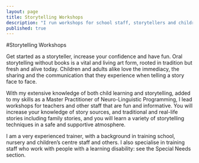 ```yaml
---
layout: page
title: Storytelling Workshops
description: "I run workshops for school staff, storytellers and children"
published: true
---
```





#Storytelling Workshops

Get started as a storyteller, increase your confidence and have fun. Oral storytelling without books is a vital and living art form, rooted in tradition but fresh and alive today. Children and adults alike love the immediacy, the sharing and the communication that they experience when telling a story face to face.

With my extensive knowledge of both child learning and storytelling, added to my skills as a Master Practitioner of Neuro-Linguistic Programming, I lead workshops for teachers and other staff that are fun and informative. You will increase your knowledge of story sources, and traditional and real-life stories including family stories, and you will learn a variety of storytelling techniques in a safe and supportive atmosphere.

I am a very experienced trainer, with a background in training school, nursery and children’s centre staff and others. I also specialise in training staff who work with people with a learning disability: see the Special Needs section.
